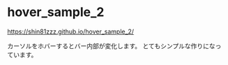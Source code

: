 # hover_sample_2
https://shin81zzz.github.io/hover_sample_2/

カーソルをホバーするとバー内部が変化します。
とてもシンプルな作りになっています。

